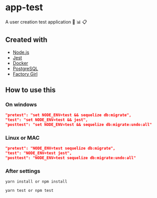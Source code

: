 # app-test

A user creation test application :bug: :bar_chart: :clipboard:

## Created with

* [Node.js](https://nodejs.org/en/)
* [Jest](https://jestjs.io/)
* [Docker](https://www.docker.com/)
* [PostgreSQL](https://www.postgresql.org/)
* [Factory Girl](https://www.npmjs.com/package/factory-girl)

## How to use this

### On windows

```json
"pretest": "set NODE_ENV=test && sequelize db:migrate",
"test": "set NODE_ENV=test && jest",
"posttest": "set NODE_ENV=test && sequelize db:migrate:undo:all"
```

### Linux or MAC

```json
"pretest": "NODE_ENV=test sequelize db:migrate",
"test": "NODE_ENV=test jest",
"posttest": "NODE_ENV=test sequelize db:migrate:undo:all"
```

### After settings

``yarn install or npm install``

``yarn test or npm test``
